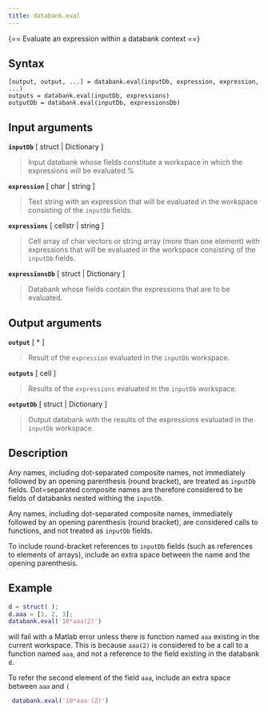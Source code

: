 ```yaml
---
title: databank.eval
---
```


{== Evaluate an expression within a databank context ==}


## Syntax

    [output, output, ...] = databank.eval(inputDb, expression, expression, ...)
    outputs = databank.eval(inputDb, expressions)
    outputDb = databank.eval(inputDb, expressionsDb)


## Input arguments


__`inputDb`__ [ struct | Dictionary ]
> 
> Input databank whose fields constitute a workspace in which the
> expressions will be evaluated.%
> 

__`expression`__ [ char | string ]
> 
> Text string with an expression that will be evaluated in the workspace
> consisting of the `inputDb` fields.
> 

__`expressions`__ [ cellstr | string ]
> 
> Cell array of char vectors or string array (more than one element) with
> expressions that will be evaluated in the workspace consisting of the
> `inputDb` fields.
> 

__`expressionsDb`__ [ struct | Dictionary ]
>
> Databank whose fields contain the expressions that are to be evaluated.
>


## Output arguments


__`output`__ [ * ]
> 
> Result of the `expression` evaluated in the `inputDb` workspace.
> 


__`outputs`__ [ cell ]
> 
> Results of the `expressions` evaluated in the `inputDb` workspace.
> 


__`outputDb`__ [ struct | Dictionary ]
> 
> Output databank with the results of the expressions evaluated in the
> `inputDb` workspace.
> 


## Description

Any names, including dot-separated composite names, not immediately
followed by an opening parenthesis (round bracket), are treated as
`inputDb` fields. Dot=separated composite names are therefore
considered to be fields of databanks nested withing the `inputDb`.


Any names, including dot-separated composite names, immediately followed
by an opening parenthesis (round bracket), are considered calls to
functions, and not treated as `inputDb` fields.


To include round-bracket references to `inputDb` fields (such as
references to elements of arrays), include an extra space between the
name and the opening parenthesis.


## Example

```matlab
d = struct( );
d.aaa = [1, 2, 3];
databank.eval('10*aaa(2)')
```

will fail with a Matlab error unless there is function named `aaa`
existing in the current workspace. This is because `aaa(2)` is considered
to be a call to a function named `aaa`, and not a reference to the field
existing in the databank `d`.


To refer the second element of the field `aaa`, include an extra space between `aaa` and `(` 

```matlab
 databank.eval('10*aaa (2)')
```


